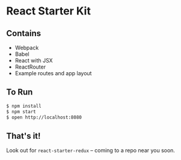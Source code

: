 React Starter Kit
=================

Contains
--------

- Webpack
- Babel
- React with JSX
- ReactRouter
- Example routes and app layout

To Run
------

```sh
$ npm install
$ npm start
$ open http://localhost:8080
```

That's it!
----------

Look out for `react-starter-redux` – coming to a repo near you soon.
